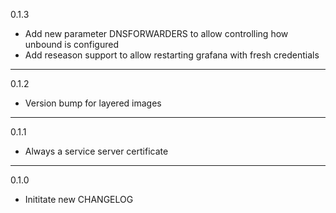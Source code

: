 0.1.3

* Add new parameter DNSFORWARDERS to allow controlling how unbound is configured
* Add reseason support to allow restarting grafana with fresh credentials

---

0.1.2

* Version bump for layered images

---

0.1.1

* Always a service server certificate

---

0.1.0

* Inititate new CHANGELOG

